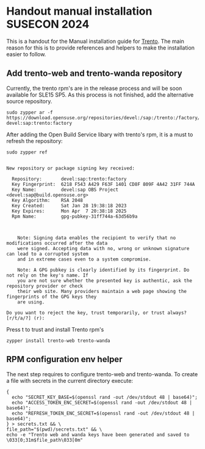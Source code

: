 # Handout manual installation SUSECON 2024

This is a handout for the Manual installation guide for [Trento](https://github.com/trento-project/docs/blob/main/guides/manual-installation.md). 
The main reason for this is to provide references and helpers to make the installation easier to follow.

## Add trento-web and trento-wanda repository
Currently, the trento rpm's are in the release process and will be soon available for SLE15 SP5. As this process is not finished, add the alternative source repository.
```
sudo zypper ar -f https://download.opensuse.org/repositories/devel:/sap:/trento:/factory/SLE_15_SP5/ devel:sap:trento:factory
```
After adding the Open Build Service libary with trento's rpm, it is a must to refresh the repository:
```
sudo zypper ref
```

```As next step the user is asked about the new Repository:

New repository or package signing key received:

  Repository:       devel:sap:trento:factory
  Key Fingerprint:  6218 F543 A429 F63F 1401 CD8F 809F 4A42 31FF 744A
  Key Name:         devel:sap OBS Project <devel:sap@build.opensuse.org>
  Key Algorithm:    RSA 2048
  Key Created:      Sat Jan 28 19:38:18 2023
  Key Expires:      Mon Apr  7 20:38:18 2025
  Rpm Name:         gpg-pubkey-31ff744a-63d56b9a



    Note: Signing data enables the recipient to verify that no modifications occurred after the data
    were signed. Accepting data with no, wrong or unknown signature can lead to a corrupted system
    and in extreme cases even to a system compromise.

    Note: A GPG pubkey is clearly identified by its fingerprint. Do not rely on the key's name. If
    you are not sure whether the presented key is authentic, ask the repository provider or check
    their web site. Many providers maintain a web page showing the fingerprints of the GPG keys they
    are using.

Do you want to reject the key, trust temporarily, or trust always? [r/t/a/?] (r):
```

Press t to trust and install Trento rpm's

```zypper install trento-web trento-wanda```

## RPM configuration env helper
The next step requires to configure trento-web and trento-wanda.
To create a file with secrets in the current directory execute: 

```
{ 
  echo "SECRET_KEY_BASE=$(openssl rand -out /dev/stdout 48 | base64)"; 
  echo "ACCESS_TOKEN_ENC_SECRET=$(openssl rand -out /dev/stdout 48 | base64)"; 
  echo "REFRESH_TOKEN_ENC_SECRET=$(openssl rand -out /dev/stdout 48 | base64)"; 
} > secrets.txt && \
file_path="$(pwd)/secrets.txt" && \
echo -e "Trento web and wanda keys have been generated and saved to \033[0;31m$file_path\033[0m"

```

